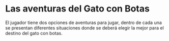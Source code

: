 # Las aventuras del Gato con Botas
 El jugador tiene dos opciones de aventuras para jugar, dentro de cada una se presentan diferentes situaciones donde se deberá elegir la mejor para el destino del gato con botas.
